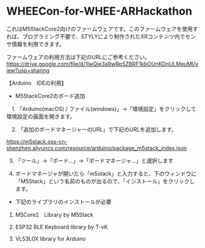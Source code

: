# WHEECon-for-WHEE-ARHackathon
これはM5StackCore2向けのファームウェアです。このファームウェアを使用すれば、プログラミング不要で、STYLYにより制作されたXRコンテンツ内でセンサ情報を利用できます。

ファームウェアの利用方法は下記のURLにご参考ください。
https://drive.google.com/file/d/1lwQie3a9wRp5ZBRF1kbOUnKDnULMeuMI/view?usp=sharing

【Arduino　IDEの利用】

- M5StackCore2のボード追加

 　1. 「Arduino(macOS) / ファイル(windows)」→「環境設定」をクリックして環境設定の画面を開きます。

 　2. 「追加のボードマネージャーのURL」で下記のURLを追加します。

   https://m5stack.oss-cn-shenzhen.aliyuncs.com/resource/arduino/package_m5stack_index.json

 3. 「ツール」→「ボード…」→「ボードマネージャ…」と選択します

 4. ボードマネージャが開いたら「m5stack」と入力すると、下のウィンドウに「M5Stack」という名前のものが出るので、「インストール」をクリックします。


- 下記のライブラリのインストールが必要

 1. M5Core2　Library by M5Stack

 2. ESP32 BLE Keyboard library by T-vK

 3. VL53L0X library for Arduino
